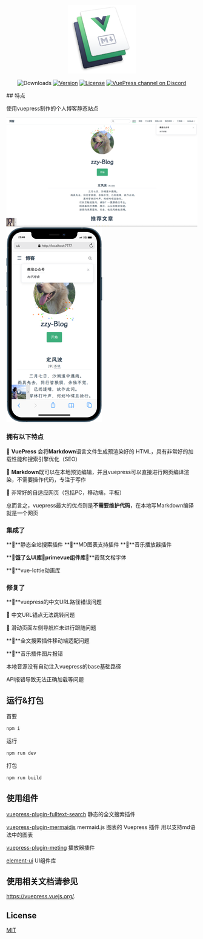 <p align="center">
  <a href="https://vuepress.vuejs.org/" target="_blank">
    <img width="180" src="https://raw.githubusercontent.com/vuejs/vuepress/master/packages/docs/docs/.vuepress/public/hero.png" alt="logo">
  </a>
</p>

<p align="center">
 <img src="https://img.shields.io/npm/dm/vuepress.svg" alt="Downloads"></a>
  <a href="https://www.npmjs.com/package/vuepress"><img src="https://img.shields.io/npm/v/vuepress.svg" alt="Version"></a>
  <a href="https://github.com/vuejs/vuepress/blob/master/LICENSE"><img src="https://img.shields.io/npm/l/vuepress.svg" alt="License"></a>
  <a href="https://discordapp.com/invite/HBherRA"><img src="https://img.shields.io/badge/Discord-join%20chat-738bd7.svg" alt="VuePress channel on Discord"></a>
</p>
## 特点

使用vuepress制作的个人博客静态站点

<img src="image/image-20230118234352571.png" alt="image-20230118234352571" style="zoom:50%;" />

<img src="image/mobile.png" alt="mobile" style="zoom:50%;" />

### 拥有以下特点

**:gift_heart:** **VuePress** 会将**Markdown**语言文件生成预渲染好的 HTML，具有非常好的加载性能和搜索引擎优化（SEO）

**:gift_heart:** **Markdown**既可以在本地预览编辑，并且vuepress可以直接进行网页编译渲染，不需要操作代码，专注于写作

**:gift_heart:** 非常好的自适应网页（包括PC，移动端，平板）

总而言之，vuepress最大的优点则是**不需要维护代码**，在本地写Markdown编译就是一个网页

### 集成了

**:gift_heart:**静态全站搜索插件 **:gift_heart:**MD图表支持插件 **:gift_heart:**音乐播放器插件 

**:gift_heart:**饿了么UI库**:gift_heart:**primevue组件库**:gift_heart:**霞鹜文楷字体

**:gift_heart:**vue-lottie动画库

### 修复了

**:gift_heart:**vuepress的中文URL路径错误问题 

**:gift_heart:** 中文URL锚点无法跳转问题 

**:gift_heart:** 滑动页面左侧导航栏未进行跟随问题 

 **:gift_heart:**全文搜索插件移动端适配问题 

 **:gift_heart:**音乐插件图片报错

本地音源没有自动注入vuepress的base基础路径

API报错导致无法正确加载等问题



## 运行&打包

首要

```bash
npm i
```

运行

```bash
npm run dev
```

打包

```bash
npm run build
```



## 使用组件

[vuepress-plugin-fulltext-search](https://github.com/leo-buneev/vuepress-plugin-fulltext-search) 静态的全文搜索插件

[vuepress-plugin-mermaidjs](https://github.com/eFrane/vuepress-plugin-mermaidjs) mermaid.js 图表的 Vuepress 插件 用以支持md语法中的图表

[vuepress-plugin-meting](https://github.com/moefyit/vuepress-plugin-meting) 播放器插件

[element-ui](https://element.eleme.cn/#/zh-CN/component/installation) UI组件库



## 使用相关文档请参见

 https://vuepress.vuejs.org/.



## License

[MIT](https://github.com/vuejs/vuepress/blob/master/LICENSE)
